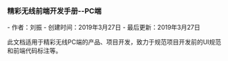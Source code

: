 <h3 class="green">精彩无线前端开发手册--PC端</h3>
- 作者：刘振
- 创建时间：2019年3月27日
- 最后更新：2019年3月27日
<p>此文档适用于精彩无线PC端的产品、项目开发，致力于规范项目开发前的UI规范和前端代码标注等。</p>
